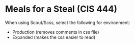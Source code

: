 # Meals for a Steal (CIS 444)

When using Scout/Scss, select the following for environment:

 * Production (removes comments in css file)
 * Expanded (makes the css easier to read)